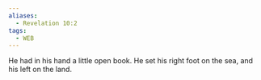 ```yaml
---
aliases:
  - Revelation 10:2
tags:
  - WEB
---
```

He had in his hand a little open book. He set his right foot on the sea, and his left on the land.